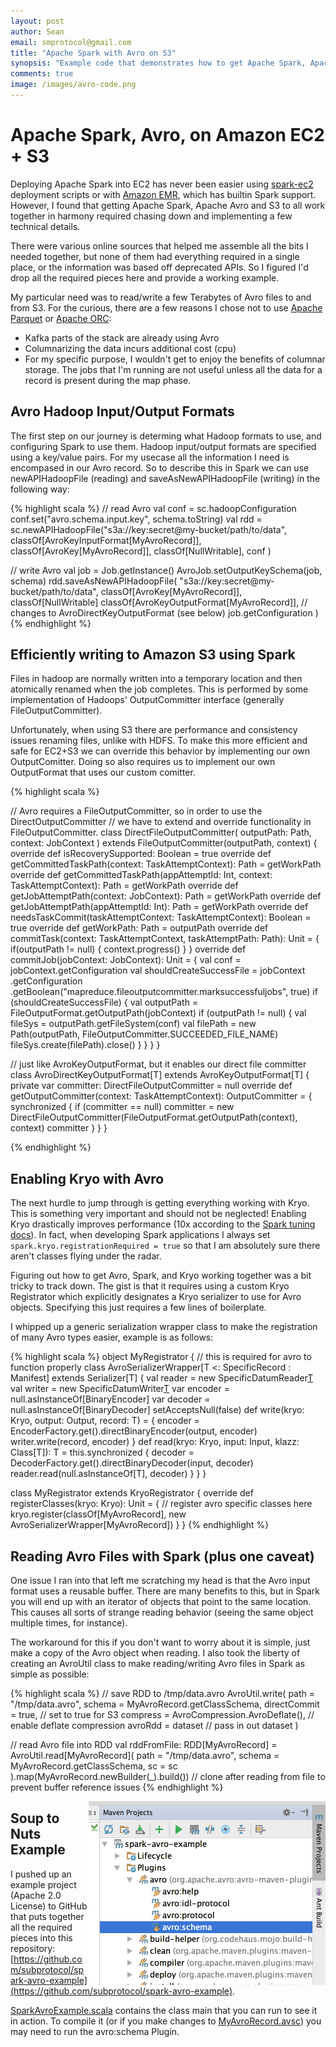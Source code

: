```yaml
---
layout: post
author: Sean
email: smprotocol@gmail.com
title: "Apache Spark with Avro on S3"
synopsis: "Example code that demonstrates how to get Apache Spark, Apache Avro and Amazon S3 all working together smoothly in EC2."
comments: true
image: /images/avro-code.png
---
```


Apache Spark, Avro, on Amazon EC2 + S3
======================================


Deploying Apache Spark into EC2 has never been easier using [spark-ec2](https://github.com/amplab/spark-ec2) deployment scripts or with [Amazon EMR](https://aws.amazon.com/emr/), which has builtin Spark support. However, I found that getting Apache Spark, Apache Avro and S3 to all work together in harmony required chasing down and implementing a few technical details.

There were various online sources that helped me assemble all the bits I needed together, but none of them had everything required in a single place, or the information was based off deprecated APIs.  So I figured I'd drop all the required pieces here and provide a working example.

My particular need was to read/write a few Terabytes of Avro files to and from S3.  For the curious, there are a few reasons I chose not to use [Apache Parquet](https://parquet.apache.org/) or [Apache ORC](https://orc.apache.org/):

* Kafka parts of the stack are already using Avro
* Columnarizing the data incurs additional cost (cpu)
* For my specific purpose, I wouldn't get to enjoy the benefits of columnar storage. The jobs that I'm running are not useful unless all the data for a record is present during the map phase.


Avro Hadoop Input/Output Formats
--------------------------------

The first step on our journey is determing what Hadoop formats to use, and configuring Spark to use them.  Hadoop input/output formats are specified using a key/value pairs. For my usecase all the information I need is encompased in our Avro record.  So to describe this in Spark we can use newAPIHadoopFile (reading) and saveAsNewAPIHadoopFile (writing) in the following way:

{% highlight scala %}
// read Avro
val conf = sc.hadoopConfiguration
conf.set("avro.schema.input.key", schema.toString)
val rdd = sc.newAPIHadoopFile("s3a://key:secret@my-bucket/path/to/data",
  classOf[AvroKeyInputFormat[MyAvroRecord]],
  classOf[AvroKey[MyAvroRecord]],
  classOf[NullWritable],
  conf
)


// write Avro
val job = Job.getInstance()
AvroJob.setOutputKeySchema(job, schema)
rdd.saveAsNewAPIHadoopFile(
  "s3a://key:secret@my-bucket/path/to/data",
  classOf[AvroKey[MyAvroRecord]],
  classOf[NullWritable]
  classOf[AvroKeyOutputFormat[MyAvroRecord]], // changes to AvroDirectKeyOutputFormat (see below)
  job.getConfiguration
)
{% endhighlight %}




Efficiently writing to Amazon S3 using Spark
--------------------------------------------

Files in hadoop are normally written into a temporary location and then atomically renamed when the job completes. This is performed by some implementation of Hadoops' OutputCommitter interface (generally FileOutputCommitter).

Unfortunately, when using S3 there are performance and consistency issues renaming files, unlike with HDFS.  To make this more efficient and safe for EC2+S3 we can override this behavior by implementing our own OutputComitter. Doing so also requires us to implement our own OutputFormat that uses our custom comitter.


{% highlight scala %}

// Avro requires a FileOutputCommitter, so in order to use the DirectOutputCommitter
// we have to extend and override functionality in FileOutputCommitter.
class DirectFileOutputCommitter(
  outputPath: Path,
  context: JobContext
) extends FileOutputCommitter(outputPath, context) {
  override def isRecoverySupported: Boolean = true
  override def getCommittedTaskPath(context: TaskAttemptContext): Path = getWorkPath
  override def getCommittedTaskPath(appAttemptId: Int, context: TaskAttemptContext): Path = getWorkPath
  override def getJobAttemptPath(context: JobContext): Path = getWorkPath
  override def getJobAttemptPath(appAttemptId: Int): Path = getWorkPath
  override def needsTaskCommit(taskAttemptContext: TaskAttemptContext): Boolean = true
  override def getWorkPath: Path = outputPath
  override def commitTask(context: TaskAttemptContext, taskAttemptPath: Path): Unit = {
    if(outputPath != null) {
      context.progress()
    }
  }
  override def commitJob(jobContext: JobContext): Unit = {
    val conf = jobContext.getConfiguration
    val shouldCreateSuccessFile = jobContext
      .getConfiguration
      .getBoolean("mapreduce.fileoutputcommitter.marksuccessfuljobs", true)
    if (shouldCreateSuccessFile) {
      val outputPath = FileOutputFormat.getOutputPath(jobContext)
      if (outputPath != null) {
        val fileSys = outputPath.getFileSystem(conf)
        val filePath = new Path(outputPath, FileOutputCommitter.SUCCEEDED_FILE_NAME)
        fileSys.create(filePath).close()
      }
    }
  }
}

// just like AvroKeyOutputFormat, but it enables our direct file committer
class AvroDirectKeyOutputFormat[T] extends AvroKeyOutputFormat[T] {
  private var committer: DirectFileOutputCommitter = null
  override def getOutputCommitter(context: TaskAttemptContext): OutputCommitter = {
    synchronized {
      if (committer == null)
        committer = new DirectFileOutputCommitter(FileOutputFormat.getOutputPath(context), context)
      committer
    }
  }
}

{% endhighlight %}


Enabling Kryo with Avro
-----------------------

The next hurdle to jump through is getting everything working with Kryo. This is something very important and should not be neglected! Enabling Kryo drastically improves performance (10x according to the [Spark tuning docs](http://spark.apache.org/docs/latest/tuning.html)).  In fact, when developing Spark applications I always set `spark.kryo.registrationRequired = true` so that I am absolutely sure there aren't classes flying under the radar.

Figuring out how to get Avro, Spark, and Kryo working together was a bit tricky to track down. The gist is that it requires using a custom Kryo Registrator which explicitly designates a Kryo serializer to use for Avro objects. Specifying this just requires a few lines of boilerplate.

I whipped up a generic serialization wrapper class to make the registration of many Avro types easier, example is as follows:


{% highlight scala %}
object MyRegistrator {
  // this is required for avro to function properly
  class AvroSerializerWrapper[T <: SpecificRecord : Manifest] extends Serializer[T] {
    val reader = new SpecificDatumReader[T](manifest[T].runtimeClass.asInstanceOf[Class[T]])
    val writer = new SpecificDatumWriter[T](manifest[T].runtimeClass.asInstanceOf[Class[T]])
    var encoder = null.asInstanceOf[BinaryEncoder]
    var decoder = null.asInstanceOf[BinaryDecoder]
    setAcceptsNull(false)
    def write(kryo: Kryo, output: Output, record: T) = {
      encoder = EncoderFactory.get().directBinaryEncoder(output, encoder)
      writer.write(record, encoder)
    }
    def read(kryo: Kryo, input: Input, klazz: Class[T]): T = this.synchronized {
      decoder = DecoderFactory.get().directBinaryDecoder(input, decoder)
      reader.read(null.asInstanceOf[T], decoder)
    }
  }
}

class MyRegistrator extends KryoRegistrator {
  override def registerClasses(kryo: Kryo): Unit = {
    // register avro specific classes here
    kryo.register(classOf[MyAvroRecord], new AvroSerializerWrapper[MyAvroRecord])
  }
}
{% endhighlight %}


Reading Avro Files with Spark (plus one caveat)
-----------------------------------------------
One issue I ran into that left me scratching my head is that the Avro input format uses a reusable buffer.  There are many benefits to this, but in Spark you will end up with an iterator of objects that point to the same location.  This causes all sorts of strange reading behavior (seeing the same object multiple times, for instance).

The workaround for this if you don't want to worry about it is simple, just make a copy of the Avro object when reading.  I also took the liberty of creating an AvroUtil class to make reading/writing Avro files in Spark as simple as possible:


{% highlight scala %}
// save RDD to /tmp/data.avro
AvroUtil.write(
  path = "/tmp/data.avro",
  schema = MyAvroRecord.getClassSchema,
  directCommit = true, // set to true for S3
  compress = AvroCompression.AvroDeflate(), // enable deflate compression
  avroRdd = dataset // pass in out dataset
)

// read Avro file into RDD
val rddFromFile: RDD[MyAvroRecord] = AvroUtil.read[MyAvroRecord](
  path = "/tmp/data.avro",
  schema = MyAvroRecord.getClassSchema,
  sc = sc
).map(MyAvroRecord.newBuilder(_).build()) // clone after reading from file to prevent buffer reference issues
{% endhighlight %}



<img style="float: right;" src="/static-content/images/avro-schema.png" width="379" height="294" alt="running avro:schema" />

Soup to Nuts Example
--------------------



I pushed up an example project (Apache 2.0 License) to GitHub that puts together all the required pieces into this repository: [https://github.com/subprotocol/spark-avro-example](https://github.com/subprotocol/spark-avro-example).

[SparkAvroExample.scala](https://github.com/subprotocol/spark-avro-example/blob/master/src/main/scala/com/subprotocol/SparkAvroExample.scala) contains the class main that you can run to see it in action.  To compile it (or if you make changes to [MyAvroRecord.avsc](https://github.com/subprotocol/spark-avro-example/blob/master/src/main/avro/MyAvroRecord.avsc)) you may need to run the avro:schema Plugin.
